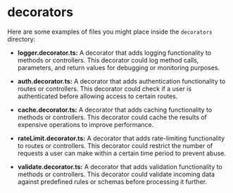 # decorators

Here are some examples of files you might place inside the `decorators` directory:

- **logger.decorator.ts:** A decorator that adds logging functionality to methods or controllers. This decorator could log method calls, parameters, and return values for debugging or monitoring purposes.

- **auth.decorator.ts:** A decorator that adds authentication functionality to routes or controllers. This decorator could check if a user is authenticated before allowing access to certain routes.

- **cache.decorator.ts:** A decorator that adds caching functionality to methods or controllers. This decorator could cache the results of expensive operations to improve performance.

- **rateLimit.decorator.ts:** A decorator that adds rate-limiting functionality to routes or controllers. This decorator could restrict the number of requests a user can make within a certain time period to prevent abuse.

- **validate.decorator.ts:** A decorator that adds validation functionality to methods or controllers. This decorator could validate incoming data against predefined rules or schemas before processing it further.
